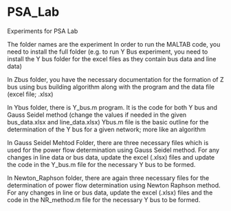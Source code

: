 # PSA_Lab
Experiments for PSA Lab

The folder names are the experiment
In order to run the MALTAB code, you need to install the full folder (e.g. to run Y Bus experiment, you need to install the Y bus folder for the excel files as they contain bus data and line data)

In Zbus folder, you have the necessary documentation for the formation of Z bus using bus building algorithm along with the program and the data file (excel file; .xlsx)

In Ybus folder, there is Y_bus.m program. It is the code for both Y bus and Gauss Seidel method (change the values if needed in the given bus_data.xlsx and line_data.xlsx)
Ybus.m file is the basic outline for the determination of the Y bus for a given network; more like an algorithm


In Gauss Seidel Mehtod Folder, there are three necessary files which is used for the power flow determination using Gauss Seidel method. For any changes in line data or bus data, update the excel (.xlsx) files and update the code in the Y_bus.m file for the necessary Y bus to be formed.


In Newton_Raphson folder, there are again three necessary files for the determination of power flow determination using Newton Raphson method. For any changes in line or bus data, update the excel (.xlsx) files and the code in the NR_method.m file for the necessary Y bus to be formed.
